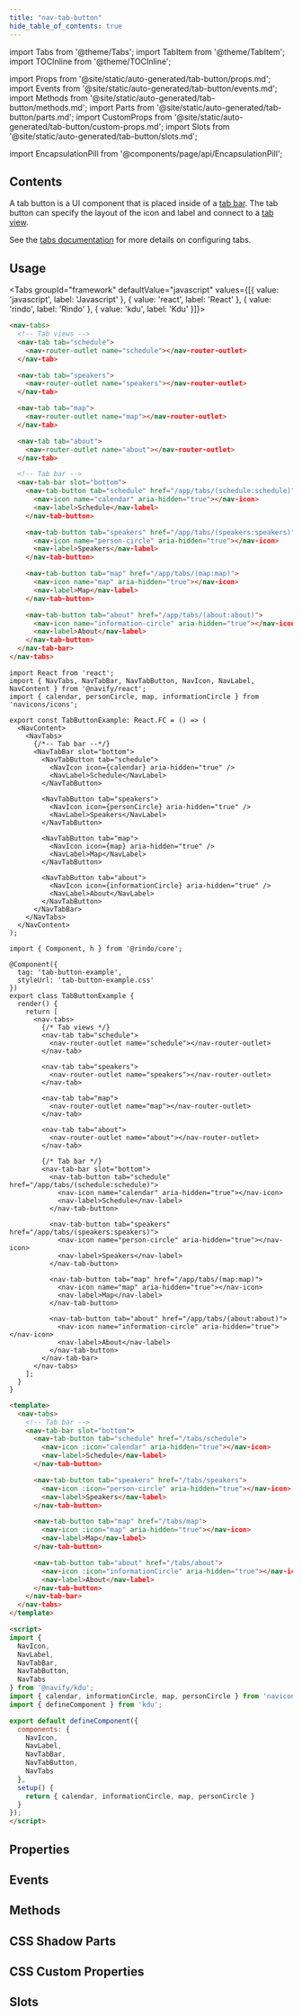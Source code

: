 ```yaml
---
title: "nav-tab-button"
hide_table_of_contents: true
---
```

import Tabs from '@theme/Tabs';
import TabItem from '@theme/TabItem';
import TOCInline from '@theme/TOCInline';

import Props from '@site/static/auto-generated/tab-button/props.md';
import Events from '@site/static/auto-generated/tab-button/events.md';
import Methods from '@site/static/auto-generated/tab-button/methods.md';
import Parts from '@site/static/auto-generated/tab-button/parts.md';
import CustomProps from '@site/static/auto-generated/tab-button/custom-props.md';
import Slots from '@site/static/auto-generated/tab-button/slots.md';



import EncapsulationPill from '@components/page/api/EncapsulationPill';

<EncapsulationPill type="shadow" />

<h2 className="table-of-contents__title">Contents</h2>

<TOCInline
  toc={toc}
  maxHeadingLevel={2}
/>



A tab button is a UI component that is placed inside of a [tab bar](tab-bar.md). The tab button can specify the layout of the icon and label and connect to a [tab view](tab.md).

See the [tabs documentation](tabs.md) for more details on configuring tabs.




## Usage

<Tabs groupId="framework" defaultValue="javascript" values={[{ value: 'javascript', label: 'Javascript' }, { value: 'react', label: 'React' }, { value: 'rindo', label: 'Rindo' }, { value: 'kdu', label: 'Kdu' }]}>

<TabItem value="javascript">

```html
<nav-tabs>
  <!-- Tab views -->
  <nav-tab tab="schedule">
    <nav-router-outlet name="schedule"></nav-router-outlet>
  </nav-tab>

  <nav-tab tab="speakers">
    <nav-router-outlet name="speakers"></nav-router-outlet>
  </nav-tab>

  <nav-tab tab="map">
    <nav-router-outlet name="map"></nav-router-outlet>
  </nav-tab>

  <nav-tab tab="about">
    <nav-router-outlet name="about"></nav-router-outlet>
  </nav-tab>

  <!-- Tab bar -->
  <nav-tab-bar slot="bottom">
    <nav-tab-button tab="schedule" href="/app/tabs/(schedule:schedule)">
      <nav-icon name="calendar" aria-hidden="true"></nav-icon>
      <nav-label>Schedule</nav-label>
    </nav-tab-button>

    <nav-tab-button tab="speakers" href="/app/tabs/(speakers:speakers)">
      <nav-icon name="person-circle" aria-hidden="true"></nav-icon>
      <nav-label>Speakers</nav-label>
    </nav-tab-button>

    <nav-tab-button tab="map" href="/app/tabs/(map:map)">
      <nav-icon name="map" aria-hidden="true"></nav-icon>
      <nav-label>Map</nav-label>
    </nav-tab-button>

    <nav-tab-button tab="about" href="/app/tabs/(about:about)">
      <nav-icon name="information-circle" aria-hidden="true"></nav-icon>
      <nav-label>About</nav-label>
    </nav-tab-button>
  </nav-tab-bar>
</nav-tabs>
```


</TabItem>


<TabItem value="react">

```tsx
import React from 'react';
import { NavTabs, NavTabBar, NavTabButton, NavIcon, NavLabel, NavContent } from '@navify/react';
import { calendar, personCircle, map, informationCircle } from 'navicons/icons';

export const TabButtonExample: React.FC = () => (
  <NavContent>
    <NavTabs>
      {/*-- Tab bar --*/}
      <NavTabBar slot="bottom">
        <NavTabButton tab="schedule">
          <NavIcon icon={calendar} aria-hidden="true" />
          <NavLabel>Schedule</NavLabel>
        </NavTabButton>

        <NavTabButton tab="speakers">
          <NavIcon icon={personCircle} aria-hidden="true" />
          <NavLabel>Speakers</NavLabel>
        </NavTabButton>

        <NavTabButton tab="map">
          <NavIcon icon={map} aria-hidden="true" />
          <NavLabel>Map</NavLabel>
        </NavTabButton>

        <NavTabButton tab="about">
          <NavIcon icon={informationCircle} aria-hidden="true" />
          <NavLabel>About</NavLabel>
        </NavTabButton>
      </NavTabBar>
    </NavTabs>
  </NavContent>
);
```


</TabItem>


<TabItem value="rindo">

```tsx
import { Component, h } from '@rindo/core';

@Component({
  tag: 'tab-button-example',
  styleUrl: 'tab-button-example.css'
})
export class TabButtonExample {
  render() {
    return [
      <nav-tabs>
        {/* Tab views */}
        <nav-tab tab="schedule">
          <nav-router-outlet name="schedule"></nav-router-outlet>
        </nav-tab>

        <nav-tab tab="speakers">
          <nav-router-outlet name="speakers"></nav-router-outlet>
        </nav-tab>

        <nav-tab tab="map">
          <nav-router-outlet name="map"></nav-router-outlet>
        </nav-tab>

        <nav-tab tab="about">
          <nav-router-outlet name="about"></nav-router-outlet>
        </nav-tab>

        {/* Tab bar */}
        <nav-tab-bar slot="bottom">
          <nav-tab-button tab="schedule" href="/app/tabs/(schedule:schedule)">
            <nav-icon name="calendar" aria-hidden="true"></nav-icon>
            <nav-label>Schedule</nav-label>
          </nav-tab-button>

          <nav-tab-button tab="speakers" href="/app/tabs/(speakers:speakers)">
            <nav-icon name="person-circle" aria-hidden="true"></nav-icon>
            <nav-label>Speakers</nav-label>
          </nav-tab-button>

          <nav-tab-button tab="map" href="/app/tabs/(map:map)">
            <nav-icon name="map" aria-hidden="true"></nav-icon>
            <nav-label>Map</nav-label>
          </nav-tab-button>

          <nav-tab-button tab="about" href="/app/tabs/(about:about)">
            <nav-icon name="information-circle" aria-hidden="true"></nav-icon>
            <nav-label>About</nav-label>
          </nav-tab-button>
        </nav-tab-bar>
      </nav-tabs>
    ];
  }
}
```


</TabItem>


<TabItem value="kdu">

```html
<template>
  <nav-tabs>
    <!-- Tab bar -->
    <nav-tab-bar slot="bottom">
      <nav-tab-button tab="schedule" href="/tabs/schedule">
        <nav-icon :icon="calendar" aria-hidden="true"></nav-icon>
        <nav-label>Schedule</nav-label>
      </nav-tab-button>

      <nav-tab-button tab="speakers" href="/tabs/speakers">
        <nav-icon :icon="person-circle" aria-hidden="true"></nav-icon>
        <nav-label>Speakers</nav-label>
      </nav-tab-button>

      <nav-tab-button tab="map" href="/tabs/map">
        <nav-icon :icon="map" aria-hidden="true"></nav-icon>
        <nav-label>Map</nav-label>
      </nav-tab-button>

      <nav-tab-button tab="about" href="/tabs/about">
        <nav-icon :icon="informationCircle" aria-hidden="true"></nav-icon>
        <nav-label>About</nav-label>
      </nav-tab-button>
    </nav-tab-bar>
  </nav-tabs>
</template>

<script>
import { 
  NavIcon, 
  NavLabel, 
  NavTabBar, 
  NavTabButton, 
  NavTabs
} from '@navify/kdu';
import { calendar, informationCircle, map, personCircle } from 'navicons/icons';
import { defineComponent } from 'kdu';

export default defineComponent({
  components: {
    NavIcon, 
    NavLabel, 
    NavTabBar, 
    NavTabButton, 
    NavTabs
  },
  setup() {
    return { calendar, informationCircle, map, personCircle }
  }
});
</script>
```


</TabItem>

</Tabs>

## Properties
<Props />

## Events
<Events />

## Methods
<Methods />

## CSS Shadow Parts
<Parts />

## CSS Custom Properties
<CustomProps />

## Slots
<Slots />
